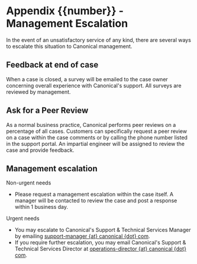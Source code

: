 <h1 id="appendix-management-escalation">Appendix {{number}} - Management Escalation</h1>

In the event of an unsatisfactory service of any kind, there are several ways to escalate this situation to Canonical management.

## Feedback at end of case

When a case is closed, a survey will be emailed to the case owner concerning overall experience with Canonical's support. All surveys are reviewed by management.

## Ask for a Peer Review

As a normal business practice, Canonical performs peer reviews on a percentage of all cases. Customers can specifically request a peer review on a case within the case comments or by calling the phone number listed in the support portal. An impartial engineer will be assigned to review the case and provide feedback.

## Management escalation

Non-urgent needs

- Please request a management escalation within the case itself. A manager will be contacted to review the case and post a response within 1 business day.

Urgent needs

- You may escalate to Canonical's Support & Technical Services Manager by emailing [support-manager {at} canonical {dot} com](mailto:%73%75%70%70%6F%72%74%2D%6D%61%6E%61%67%65%72%40%63%61%6E%6F%6E%69%63%61%6C%2E%63%6F%6D).
- If you require further escalation, you may email Canonical's Support & Technical Services Director at [operations-director {at} canonical {dot} com](mailto:%6F%70%65%72%61%74%69%6F%6E%73%2D%64%69%72%65%63%74%6F%72%40%63%61%6E%6F%6E%69%63%61%6C%2E%63%6F%6D).
